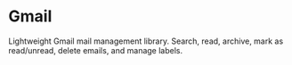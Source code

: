 # Gmail
Lightweight Gmail mail management library. Search, read, archive, mark as read/unread, delete emails, and manage labels. 
